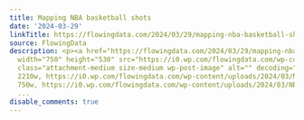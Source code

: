 ```yaml
---
title: Mapping NBA basketball shots
date: '2024-03-29'
linkTitle: https://flowingdata.com/2024/03/29/mapping-nba-basketball-shots/
source: FlowingData
description: <p><a href="https://flowingdata.com/2024/03/29/mapping-nba-basketball-shots/"><img
  width="750" height="530" src="https://i0.wp.com/flowingdata.com/wp-content/uploads/2024/03/NBA-shot-data.png?fit=750%2C530&amp;ssl=1"
  class="attachment-medium size-medium wp-post-image" alt="" decoding="async" srcset="https://i0.wp.com/flowingdata.com/wp-content/uploads/2024/03/NBA-shot-data.png?w=2210&amp;ssl=1
  2210w, https://i0.wp.com/flowingdata.com/wp-content/uploads/2024/03/NBA-shot-data.png?resize=750%2C530&amp;ssl=1
  750w, https://i0.wp.com/flowingdata.com/wp-content/uploads/2024/03/NBA-shot-data.png?resiz
  ...
disable_comments: true
---
```

<p><a href="https://flowingdata.com/2024/03/29/mapping-nba-basketball-shots/"><img width="750" height="530" src="https://i0.wp.com/flowingdata.com/wp-content/uploads/2024/03/NBA-shot-data.png?fit=750%2C530&amp;ssl=1" class="attachment-medium size-medium wp-post-image" alt="" decoding="async" srcset="https://i0.wp.com/flowingdata.com/wp-content/uploads/2024/03/NBA-shot-data.png?w=2210&amp;ssl=1 2210w, https://i0.wp.com/flowingdata.com/wp-content/uploads/2024/03/NBA-shot-data.png?resize=750%2C530&amp;ssl=1 750w, https://i0.wp.com/flowingdata.com/wp-content/uploads/2024/03/NBA-shot-data.png?resiz ...